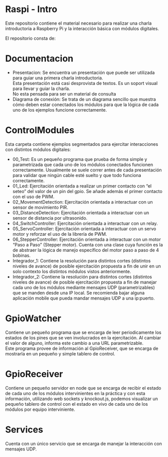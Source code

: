<h1>Raspi - Intro</h1>

<p>Este repositorio contiene el material necesario para realizar una charla introductoria a Raspberry Pi y la interacción básica con módulos digitales.</p>
<p>El repositorio consta de:</p>
<h1><a id="Documentacion_9"></a>Documentacion</h1>
<ul>
<li>Presentacion: Se encuentra un presentación que puede ser utilizada para guiar una primera charla introductoria.<br>
Esta presentación está casi desprovista de textos. Es un soport visual para llevar y guiar la charla.<br>
No esta pensada para ser un material de consulta</li>
<li>Diagrama de conexión: Se trata de un diagrama sencillo que muestra cómo deben estar conectados los módulos para que la lógica de cada uno de los ejemplos funcione correctamente.</li>
</ul>
<h1><a id="ControlModules_16"></a>ControlModules</h1>
<p>Esta carpeta contiene ejemplos segmentados para ejercitar interacciones con distintos módulos digitales:</p>
<ul>
<li>00_Test: Es un pequeño programa que prueba de forma simple y parametrizada que cada uno de los módulos conectados funcionen correctamente. Usualmente se suele correr antes de cada presentación para validar que ningún cable esté suelto y que todo funciona correctamente.</li>
<li>01_Led: Ejercitación orientada a realizar un primer contacto con “el seteo” del valor de un pin del gpio. Se añade además el primer contacto con el uso de PWM.</li>
<li>02_MovementDetection: Ejercitación orientada a interactuar con un sensor de movimiento PIR.</li>
<li>03_DistanceDetection: Ejercitación orientada a interactuar con un sensor de distancia por ultrasonido.</li>
<li>04_SwitchController: Ejercitación orientada a interactuar con un relay.</li>
<li>05_ServoController: Ejercitación orientada a interactuar con un servo motor y reforzar el uso de la librería de PWM.</li>
<li>06_StepperController: Ejercitación orientada a interactuar con un motor “Paso a Paso” (Stepper motor). Cuenta con una clase cuya función es la de abstraer la lógica  de manejo específico del motor paso a paso de 4 bobinas.</li>
<li>Integrador_1: Contiene la resolución para distintos cortes (distintos niveles de avance) de posible ejercitación propuesta a fin de unir en un solo contexto los distintos módulos vistos anteriormente.</li>
<li>Integrador_2: Contiene la resolución para distintos cortes (distintos niveles de avance) de posible ejercitación propuesta a fin de manejar cada uno de los módulos mediante mensajes UDP (parametrizables) que se manden desde una IP local. Se recomienda bajar alguna aplicación mobile que pueda mandar mensajes UDP a una ip:puerto.</li>
</ul>
<h1><a id="GpioWatcher_28"></a>GpioWatcher</h1>
<p>Contiene un pequeño programa que se encarga de leer periodicamente los estados de los pines que se ven involucrados en la ejercitación. Al cambiar el valor de alguno, informa este cambio a una URL parametrizable.<br>
Este programa provee de información al GpioReceiver, que se encarga de mostrarla en un pequeño y simple tablero de control.</p>
<h1><a id="GpioReceiver_32"></a>GpioReceiver</h1>
<p>Contiene un pequeño servidor en node que se encarga de recibir el estado de cada uno de los módulos intervinientes en la práctica y con esta información, utilizando web sockets y knockout.js, podemos visualizar un pequeño tablero de control con el estado en vivo de cada uno de los módulos por equipo interviniente.</p>
<h1><a id="Services_35"></a>Services</h1>
<p>Cuenta con un único servicio que se encarga de manejar la interacción con mensajes UDP.</p>
